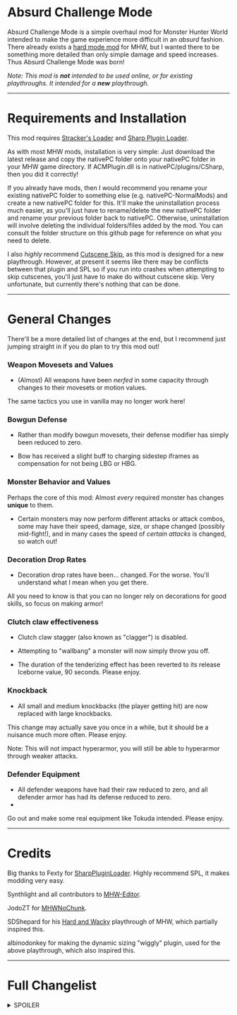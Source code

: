 # Absurd Challenge Mode #

Absurd Challenge Mode is a simple overhaul mod for Monster Hunter World intended to make the game experience more difficult in an *absurd* fashion.
There already exists a [hard mode mod](https://www.nexusmods.com/monsterhunterworld/mods/4828) for MHW, but I wanted there to be something more
detailed than only simple damage and speed increases. Thus Absurd Challenge Mode was born! 

*Note: This mod is **not** intended to be used online, or for existing playthroughs. It intended for a **new** playthrough.*

- - - -

# Requirements and Installation #

This mod requires [Stracker's Loader](https://www.nexusmods.com/monsterhunterworld/mods/1982) and [Sharp Plugin Loader](https://fexty12573.github.io/SharpPluginLoader/Install/Installation.html).


As with most MHW mods, installation is very simple: Just download the latest release and copy the nativePC folder onto *your* nativePC
folder in your MHW game directory. If ACMPlugin.dll is in nativePC/plugins/CSharp, then you did it correctly!

If you already have mods, then I would recommend you rename your existing nativePC folder to something else (e.g. nativePC-NormalMods) and create a new nativePC folder for this.
It'll make the uninstallation process much easier, as you'll just have to rename/delete the new nativePC folder and rename your previous folder back to nativePC.
Otherwise, uninstallation will involve deleting the individual folders/files added by the mod. You can consult the folder structure on this github page for reference on what you need to delete.

I also *highly* recommend [Cutscene Skip](https://www.nexusmods.com/monsterhunterworld/mods/5540), as this mod is designed for a new playthrough.
However, at present it seems like there may be conflicts between that plugin and SPL so if you run into crashes when attempting to skip cutscenes, you'll just have to make do without cutscene skip.
Very unfortunate, but currently there's nothing that can be done.

- - - -

# General Changes #

There'll be a more detailed list of changes at the end, but I recommend just jumping straight in if you do plan to try this mod out!

### Weapon Movesets and Values ###
- (Almost) All weapons have been *nerfed* in some capacity through changes to their movesets or motion values.

The same tactics you use in vanilla may no longer work here!

### Bowgun Defense ###
- Rather than modify bowgun movesets, their defense modifier has simply been reduced to zero.

- Bow has received a slight buff to charging sidestep iframes as compensation for not being LBG or HBG.

### Monster Behavior and Values ###
Perhaps the core of this mod: Almost *every* required monster has changes **unique** to them.

- Certain monsters may now perform different attacks or attack combos, some may have their speed, damage, size, or shape changed (possibly mid-fight!),
and in many cases the speed of *certain attacks* is changed, so watch out!

### Decoration Drop Rates ###
- Decoration drop rates have been... changed. For the worse. You'll understand what I mean when you get there.

All you need to know is that you can no longer rely on decorations for good skills, so focus on making armor!

### Clutch claw effectiveness ###
- Clutch claw stagger (also known as "clagger") is disabled.

- Attempting to "wallbang" a monster will now simply throw you off.

- The duration of the tenderizing effect has been reverted to its release Iceborne value, 90 seconds. Please enjoy.

### Knockback ###
- All small and medium knockbacks (the player getting hit) are now replaced with large knockbacks.

This change may actually save you once in a while, but it should be a nuisance much more often. Please enjoy.

Note: This will not impact hyperarmor, you will still be able to hyperarmor through weaker attacks.

### Defender Equipment ###
- All defender weapons have had their raw reduced to zero, and all defender armor has had its defense reduced to zero.
- 
Go out and make some real equipment like Tokuda intended. Please enjoy.

- - - -

# Credits #
Big thanks to Fexty for [SharpPluginLoader](https://fexty12573.github.io/SharpPluginLoader/). Highly recommend SPL, it makes modding very easy.

Synthlight and all contributors to [MHW-Editor](https://github.com/Synthlight/MHW-Editor/wiki/).

JodoZT for [MHWNoChunk](https://github.com/JodoZT/MHWNoChunk).

SDShepard for his [Hard and Wacky](https://www.youtube.com/watch?v=OH4XSLModqQ) playthrough of MHW, which partially inspired this.

albinodonkey for making the dynamic sizing "wiggly" plugin, used for the above playthrough, which also inspired this.

- - - -
# Full Changelist #
<details>
<summary>SPOILER</summary>
<h3>Weapons</h3>

No weapon attacks have been "removed" per se, rather they're replaced with something inconvenient to discourage their use.

The level of inconvenience *generally* corresponds to how powerful the attack would have been had I not replaced it.

Hope you don't have too much muscle memory on your favorite weapon!

- Greatsword
  - True Charge Slash removed.
- Sword and Shield
  - Claw uppercut removed.
  - Perfect Rush 1 removed.
- Dual Blades
  - Demon mode step dodges removed.
  - Slinger Burst dodges removed.
- Longsword
  - Foresight slash removed.
  - Helmsplitter finisher removed.
  - Iai Sheathe removed.
- Hammer
  - Big Bang Finisher removed.
  - Level 1 charged jump attack removed.
  - Spinning jump attack removed.
  - Power Charge removed.
- Hunting Horn
  - Echo spin attack motion value halved.
- Lance
  - Nothing. No changes. Capcom did the work for me with all the chip damage in Iceborne.
- Gunlance
  - Wvyernstake removed.
  - Wyrmstake Blast removed.
- Switch Axe
  - Clutch claw zero sum discharge removed.
- Charge Blade
  - Savage Axe removed.
- Insect Glaive
  - Strong Wide Slash motion value reduced.
  - Tornado Slash motion value reduced.
- Bow
  - Defense modifier reduced to zero.
  - Charging sidestep iframes increased to about the same as SnS backhops.
- Heavy Bowgun
  - Defense modifier reduced to zero.
- Light Bowgun
  - Defense modifier reduced to zero.

Additionally, most slinger burst motion values have been reduced to zero. No SnS slinger machinegunning allowed!

- - - -

<h3>Monsters</h3>

Putting this in order of assignments, then Iceborne title updates, then everything else.

Note: "Actions" refer to the monster doing anything, not just attacks.

- Small Monsters
  - Speed increased for everything except Barnos/Mernos/Cortos
  - Gajalaka and Boaboa size increased
  - Aggressive Mosswine

- Great Jagras
  - Added the Arch Tempered slam attack to its normal moveset
  - Enraged damage increased
  - Health significantly increased
  - Grows slightly wider with every action, until a limit
    - Once that limit is hit, grows slightly thinner with every action, until approximately normal width
      - Repeats until death
- Kulu-Ya-Ku
  - Speed increased when enraged
  - Stun increased on several attacks
  - Enraged damage increased
  - Health increased
  - Has a small chance of doubling in size on any action
- Pukei-Pukei
  - Most poison attacks sped up
  - Enraged damage increased
  - Health increased
  - Longer
- Barroth
  - Most charge & head attacks sped up
  - Enraged damage increased
  - Health slightly increased
- Jyuratodus
  - Certain attacks sped up
  - Enraged damage increased
  - Health slightly increased
  - Thinner
  - Longer
- Tobi-Kadachi
  - Certain attacks sped up
  - Enraged damage increased
  - Health slightly increased
- Anjanath
  - Charge attack sped up
  - Gets wide when enraged
  - Enraged damage increased
  - Health slightly increased
- Zorah Magdaros
  - Random messages will pop up every 1-2 minutes
- Paolumu
  - Certain attacks sped up
  - Enraged damage increased
  - Health slightly increased
- Radobaan
  - Speed increased
  - Enraged damage increased
  - Health slightly increased
  - Wider
- Legiana
  - Idle animation sped up significantly
  - Roars now hold the player in place for much longer
- Odogaron
  - Size and speed change every three actions
  - Speed is inverse to size
- Rathalos
  - Fireball attacks sped up
  - Homing claw attack sped up
- Diablos
  - Charge attack sped up
  - Now consistently charges after a roar
    - The post-roar charge attack is slowed down
    - If hit by the roar, the player will be held in place until the charge finishes
- Pink Rathian
  - Fireball attacks sped up
  - Tail-flip attacks significantly sped up
- Nergigante
  - Several attack windups slowed down
  - Several post-windup attacks sped up
  - Certain non-windup attacks sped up
  - Added the Arch Tempered slam attack to its normal moveset
  - Added new combos
- Kushala Daora
  - Speed increased
  - Enrage speed decreased significantly (i.e. damage required to enrage)
  - Enrage duration decreased significantly
  - Now has a chance of repeating certain actions
- Teostra
  - Certain attacks sped up significantly
- Vaal Hazak
  - Gets slightly faster with each action, until a limit
  - Slightly longer
- Xeno'jiiva
  - Certain attacks sped up
  - Certain attacks significantly sped up
  - Certain attacks sometimes swapped for more dangerous attacks

- Beotodus
  - Certain attacks sped up
  - Wider
- Banbaro
  - Charge attacks sped up
- Viper Tobi-Kadachi
  - Poison attacks sped up significantly
  - Slightly wider
- Nightshade Paolumu
  - Size increased
  - Gets slightly smaller with each action, until a limit
- Coral Pukei-Pukei
  - Water attacks sped up
- Barioth
  - Certain attacks sped up significantly
- Nargacuga
  - Speed increased while enraged
  - Added new combos
- Glavenus
  - Speed increased while enraged
  - Added new combos
- Tigrex
  - Speed decreased while unenraged
  - Speed increased while enraged
  - Added new combos
- Brachydios
  - Randomly speeds up or slows down on every action
- Shrieking Legiana
- Fulgar Anjanath
  - Achieves lightning mode much faster.
  - Requires multiple topples to be forced out of lightning mode
  - Head hitzone slightly nerfed.
- Acidic Glavenus
  - Certain attacks sped up
  - Certain actions swapped for other actions
- Ebony Odogaron
  - Size and speed change every action
  - Speed is inverse to size
- Velkhana
  - Certain attacks swapped with Arch Tempered versions
  - Achieves maximum aura upon enrage
  - Added new combos
- Seething Bazelgeuse
  - Speed decreased while unenraged
  - Speed decreased even more while enraged
  - Size increased significantly
  - Enraged damage increased very significantly
- Blackveil Vaal Hazak
  - Gets slightly wider with each action, until a limit
  - Gets slightly faster with each action, until a limit
  - Certain sound effects changed
- Namielle
  - Certain attacks sped up significantly
- Ruiner Nergigante
  - Same as Nergigante
  - New combos
- Shara Ishvalda
  - Certain phase 2 attacks sped up
  - Can now do certain phase 2 attacks in phase 1

- - - -

- Rajang
  - Size increased
  - Added several new combos
- Stygian Zinogre
  - Turns inside out every other action
- Safi'jiiva
  - Flattened sideways
- Raging Brachydios
  - Same as Brachydios
- Furious Rajang
  - Size increased
  - Speed increased
- Frostfang Barioth
  - Certain attacks sped up significantly
  - Slightly longer
- Alatreon
  - Added teammates
- Fatalis
  - Certain phase 3 attacks added to phase 1 and 2
  - Certain attacks sped up significantly
  - Certain attacks sometimes swapped for more dangerous attacks
  - Turns inside out when doing a certain attack

- - - -

Note: Since none of these monsters are required, less effort was put into them.
- TziTzi-Ya-Ku
  - Walking speed increased significantly
  - Flash attack sped up very significantly
  - Certain MR attacks swapped out with other attacks
- Great Girros
  - Flattened vertically
- Rathian
  - Same as Pink Rathian
- Black Diablos
  - Size increased
- Dodogama
  - Gets slightly bigger with each action, until a limit
- Uragaan
  - Size increased
- Lavasioth
  - Same as Jyuratodus
- Azure Rathalos
  - Same as Rathalos
- Bazelgeuse
  - Size increased significantly
- Kirin
  - Gets randomly squashed with each action
- Deviljho
  - Size increased
- Savage Deviljho
  - Size increased
- Lunastra
  - Size increased
  - Speed increased
- Zinogre
  - Turned inside out
- Yian Garuga
  - Charge speed increased
  - Size increased
- Scarred Yian Garuga
  - Same as Yian Garuga
- Silver Rathalos
  - Longer
- Golden Rathian
  - Wider
- Brute Tigrex
  - Speed decreased slightly
  - Size increased
</details>

















